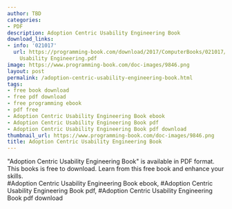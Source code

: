 ```yaml
---
author: TBD
categories:
- PDF
description: Adoption Centric Usability Engineering Book
download_links:
- info: '021017'
  url: https://programming-book.com/download/2017/ComputerBooks/021017/Adoption Centric
    Usability Engineering.pdf
image: https://www.programming-book.com/doc-images/9846.png
layout: post
permalink: /adoption-centric-usability-engineering-book.html
tags:
- free book download
- free pdf download
- free programming ebook
- pdf free
- Adoption Centric Usability Engineering Book ebook
- Adoption Centric Usability Engineering Book pdf
- Adoption Centric Usability Engineering Book pdf download
thumbnail_url: https://www.programming-book.com/doc-images/9846.png
title: Adoption Centric Usability Engineering Book
---
```


 
<div class="item-desc text-justify">
  "Adoption Centric Usability Engineering Book" is available in PDF format. This books is free to download. Learn from this free book and enhance your skills.
  <br>
  #Adoption Centric Usability Engineering Book ebook, #Adoption Centric Usability Engineering Book pdf, #Adoption Centric Usability Engineering Book pdf download
</div>